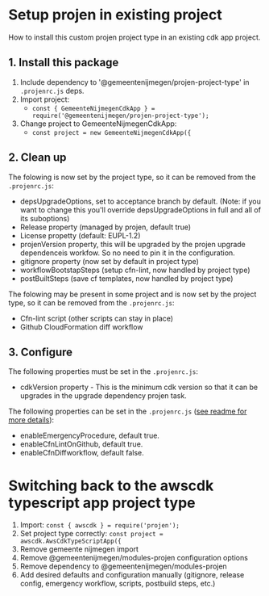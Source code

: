 # Setup projen in existing project
How to install this custom projen project type in an existing cdk app project.

## 1. Install this package
1. Include dependency to '@gemeentenijmegen/projen-project-type' in `.projenrc.js` deps.
2. Import project: 
    - `const { GemeenteNijmegenCdkApp } = require('@gemeentenijmegen/projen-project-type');`
3. Change project to GemeenteNijmegenCdkApp: 
    - `const project = new GemeenteNijmegenCdkApp({`

## 2. Clean up
The folowing is now set by the project type, so it can be removed from the `.projenrc.js`:
- depsUpgradeOptions, set to acceptance branch by default. (Note: if you want to change this you'll override depsUpgradeOptions in full and all of its suboptions)
- Release property (managed by projen, default true)
- License propetty (default: EUPL-1.2)
- projenVersion property, this will be upgraded by the projen upgrade dependenceis workfow. So no need to pin it in the configuration.
- gitignore property (now set by default in project type)
- workflowBootstapSteps (setup cfn-lint, now handled by project type)
- postBuiltSteps (save cf templates, now handled by project type)

The folowing may be present in some project and is now set by the project type, so it can be removed from the `.projenrc.js`:
- Cfn-lint script (other scripts can stay in place)
- Github CloudFormation diff workflow

## 3. Configure
The following properties must be set in the `.projenrc.js`:
- cdkVersion property - This is the minimum cdk version so that it can be upgrades in the upgrade dependency projen task.

The following properties can be set in the `.projenrc.js` ([see readme for more details](./README.md)):
- enableEmergencyProcedure, default true.
- enableCfnLintOnGithub, default true.
- enableCfnDiffworkflow, default false.
 





# Switching back to the awscdk typescript app project type
1. Import: `const { awscdk } = require('projen');`
2. Set project type correctly: `const project = awscdk.AwsCdkTypeScriptApp({`
3. Remove gemeente nijmegen import
4. Remove @gemeentenijmegen/modules-projen configuration options
4. Remove dependency to @gemeentenijmegen/modules-projen
5. Add desired defaults and configuration manually (gitignore, release config, emergency workflow, scripts, postbuild steps, etc.)